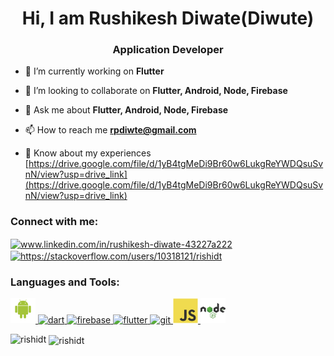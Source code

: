 <h1 align="center">Hi, I am Rushikesh Diwate(Diwute)</h1>
<h3 align="center">Application Developer</h3>

- 🔭 I’m currently working on **Flutter**

- 👯 I’m looking to collaborate on **Flutter, Android, Node, Firebase**

- 💬 Ask me about **Flutter, Android, Node, Firebase**

- 📫 How to reach me **rpdiwte@gmail.com**

- 📄 Know about my experiences [https://drive.google.com/file/d/1yB4tgMeDi9Br60w6LukgReYWDQsuSvnN/view?usp=drive_link](https://drive.google.com/file/d/1yB4tgMeDi9Br60w6LukgReYWDQsuSvnN/view?usp=drive_link)

<h3 align="left">Connect with me:</h3>
<p align="left">
<a href="https://linkedin.com/in/www.linkedin.com/in/rushikesh-diwate-43227a222" target="blank"><img align="center" src="https://raw.githubusercontent.com/rahuldkjain/github-profile-readme-generator/master/src/images/icons/Social/linked-in-alt.svg" alt="www.linkedin.com/in/rushikesh-diwate-43227a222" height="30" width="40" /></a>
<a href="https://stackoverflow.com/users/https://stackoverflow.com/users/10318121/rishidt" target="blank"><img align="center" src="https://raw.githubusercontent.com/rahuldkjain/github-profile-readme-generator/master/src/images/icons/Social/stack-overflow.svg" alt="https://stackoverflow.com/users/10318121/rishidt" height="30" width="40" /></a>
</p>

<h3 align="left">Languages and Tools:</h3>
<p align="left"> <a href="https://developer.android.com" target="_blank" rel="noreferrer"> <img src="https://raw.githubusercontent.com/devicons/devicon/master/icons/android/android-original-wordmark.svg" alt="android" width="40" height="40"/> </a> <a href="https://dart.dev" target="_blank" rel="noreferrer"> <img src="https://www.vectorlogo.zone/logos/dartlang/dartlang-icon.svg" alt="dart" width="40" height="40"/> </a> <a href="https://firebase.google.com/" target="_blank" rel="noreferrer"> <img src="https://www.vectorlogo.zone/logos/firebase/firebase-icon.svg" alt="firebase" width="40" height="40"/> </a> <a href="https://flutter.dev" target="_blank" rel="noreferrer"> <img src="https://www.vectorlogo.zone/logos/flutterio/flutterio-icon.svg" alt="flutter" width="40" height="40"/> </a> <a href="https://git-scm.com/" target="_blank" rel="noreferrer"> <img src="https://www.vectorlogo.zone/logos/git-scm/git-scm-icon.svg" alt="git" width="40" height="40"/> </a> <a href="https://developer.mozilla.org/en-US/docs/Web/JavaScript" target="_blank" rel="noreferrer"> <img src="https://raw.githubusercontent.com/devicons/devicon/master/icons/javascript/javascript-original.svg" alt="javascript" width="40" height="40"/> </a> <a href="https://nodejs.org" target="_blank" rel="noreferrer"> <img src="https://raw.githubusercontent.com/devicons/devicon/master/icons/nodejs/nodejs-original-wordmark.svg" alt="nodejs" width="40" height="40"/> </a> </p>

<p><img align="left" src="https://github-readme-stats.vercel.app/api/top-langs?username=rishidt&show_icons=true&locale=en&layout=compact" alt="rishidt" /></p>

<p>&nbsp;<img align="center" src="https://github-readme-stats.vercel.app/api?username=rishidt&show_icons=true&locale=en" alt="rishidt" /></p>
